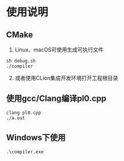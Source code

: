 # 使用说明
## CMake
1. Linux、macOS可使用生成可执行文件 
```shell
sh debug.sh
./compiler
```
2. 或者使用CLion集成开发环境打开工程根目录
## 使用gcc/Clang编译pl0.cpp
```shell
clang pl0.cpp
./a.out
```

## Windows下使用
```cmd
.\compiler.exe
```